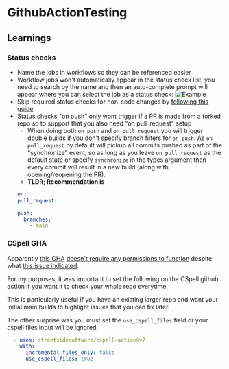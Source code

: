 # GithubActionTesting

## Learnings

### Status checks
* Name the jobs in workflows so they can be referenced easier
* Workflow jobs won't automatically appear in the status check list, you need to search by the name and then an auto-complete prompt will appear where you can select the job as a status check: ![Example](https://i.imgur.com/IPQnuhE.png)
* Skip required status checks for non-code changes by [following this guide](https://docs.github.com/en/repositories/configuring-branches-and-merges-in-your-repository/defining-the-mergeability-of-pull-requests/troubleshooting-required-status-checks#handling-skipped-but-required-checks)
* Status checks "on push" only wont trigger if a PR is made from a forked repo so to support that you also need "on pull_request" setup
  - When doing both `on push` and `on pull_request` you will trigger double builds if you don't specify branch filters for `on push`. 
  As `on pull_request` by default will pickup all commits pushed as part of the "synchronize" event, so as long as you leave `on pull_request` as the default state or specify `synchronize` in the types argument then every commit will result in a new build (along with opening/reopening the PR).
  - **TLDR; Recommendation is**
  ```yml
  on:
  pull_request:

  push:
    branches: 
      - main
  ```

### CSpell GHA

Apparently [this GHA](https://github.com/streetsidesoftware/cspell-action) [doesn't require any permissions to function](https://github.com/laurencee/GithubActionTesting/pull/17/files#diff-616593396de2fd1a651a07cd6e58919c62943ce8b34d237b85adbdd4ce2438d1L11) despite what [this issue indicated](https://github.com/streetsidesoftware/cspell-action/issues/712).

For my purposes, it was important to set the following on the CSpell github action if you want it to check your whole repo everytime.

This is particularly useful if you have an existing larger repo and want your initial main builds to highlight issues that you can fix later.

The other surprise was you must set the `use_cspell_files` field or your cspell files input will be ignored.

```yaml
  - uses: streetsidesoftware/cspell-action@v7
    with: 
      incremental_files_only: false
      use_cspell_files: true
```
